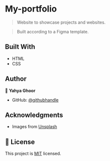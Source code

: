 # My-portfolio

> Website to showcase projects and websites.

> Built according to a Figma template.

## Built With

- HTML
- CSS

## Author

👤 **Yahya Ghoor**

- GitHub: [@githubhandle](https://github.com/yghoor)

## Acknowledgments

- Images from [Unsplash](https://unsplash.com)

## 📝 License

This project is [MIT](./LICENSE) licensed.
